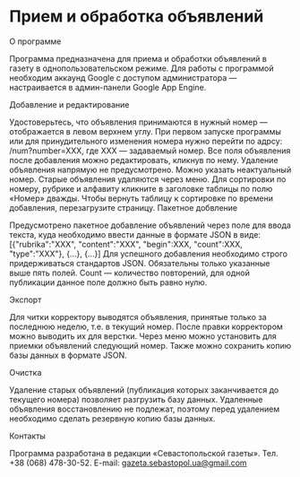 Прием и обработка объявлений
============================
О программе

Программа предназначена для приема и обработки объявлений в газету в однопользовательском режиме. Для работы с программой необходим аккаунд Google с доступом администратора — настраивается в админ-панели Google App Engine.

Добавление и редактирование

Удостоверьтесь, что объявления принимаются в нужный номер — отображается в левом верхнем углу. При первом запуске программы или для принудительного изменения номера нужно перейти по адрсу: /num?number=XXX, где XXX — задаваемый номер.
Все поля объявления после добавления можно редактировать, кликнув по нему. Удаление объявления напрямую не предусмотрено. Можно указать неактуальный номер. Старые объявления удаляются через меню.
Для сортировки по номеру, рубрике и алфавиту кликните в заголовке таблицы по полю «Номер» дважды. Чтобы вернуть таблицу к сортировке по времени добавления, перезагрузите страницу.
Пакетное добвление

Предусмотрено пакетное добавление объявлений через поле для ввода текста, куда необходимо ввести данные в формате JSON в виде: [{"rubrika":"XXX", "content":"XXX", "begin":XXX, "count":XXX, "type":"XXX"}, {...}, {...}] Для успешного добавления необходимо строго придерживаться стандартов JSON. Обязательны только указанные выше пять полей. Count — количество повторений, для одной публикации данное поле должно быть равно нулю.

Экспорт

Для читки корректору выводятся объявления, принятые только за последнюю неделю, т.е. в текущий номер. После правки корректором можно выводить их для верстки. Через меню можно установить для приемки объявлений следующий номер. Также можно сохранить копию базы данных в формате JSON.

Очистка

Удаление старых объявлений (публикация которых заканчивается до текущего номера) позволяет разгрузить базу данных. Удаленные объявления восстановлению не подлежат, поэтому перед удалением необходимо сделать резервную копию базы данных.

Контакты

Программа разработана в редакции «Севастопольской газеты». Тел. +38 (068) 478-30-52. E-mail: gazeta.sebastopol.ua@gmail.com
